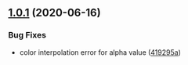 ## [1.0.1](https://github.com/parksben/create-conical-gradient/compare/419295a7e98d1f5fb3d382b0b2236f4aa05d3de3...v1.0.1) (2020-06-16)


### Bug Fixes

* color interpolation error for alpha value ([419295a](https://github.com/parksben/create-conical-gradient/commit/419295a7e98d1f5fb3d382b0b2236f4aa05d3de3))



